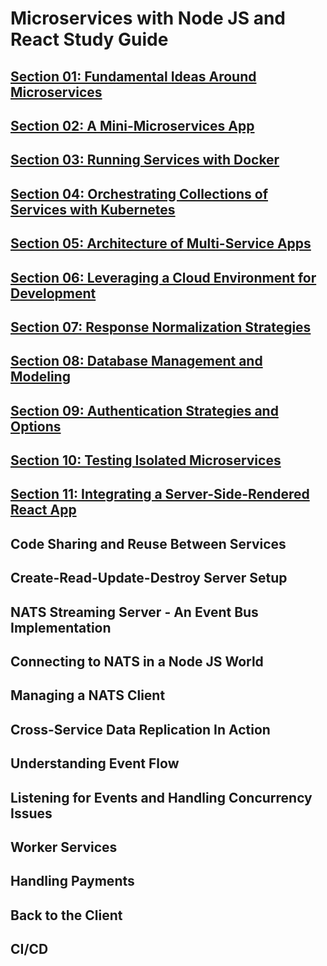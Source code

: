 # Microservices with Node JS and React Study Guide

## [**Section 01: Fundamental Ideas Around Microservices**](https://github.com/chesterheng/microservices-node-react/blob/master/section-01.md)

## [**Section 02: A Mini-Microservices App**](https://github.com/chesterheng/microservices-node-react/blob/master/section-02.md)

## [**Section 03: Running Services with Docker**](https://github.com/chesterheng/microservices-node-react/blob/master/section-03.md)

## [**Section 04: Orchestrating Collections of Services with Kubernetes**](https://github.com/chesterheng/microservices-node-react/blob/master/section-04.md)

## [**Section 05: Architecture of Multi-Service Apps**](https://github.com/chesterheng/microservices-node-react/blob/master/section-05.md)

## [**Section 06: Leveraging a Cloud Environment for Development**](https://github.com/chesterheng/microservices-node-react/blob/master/section-06.md)

## [**Section 07: Response Normalization Strategies**](https://github.com/chesterheng/microservices-node-react/blob/master/section-07.md)

## [**Section 08: Database Management and Modeling**](https://github.com/chesterheng/microservices-node-react/blob/master/section-08.md)

## [**Section 09: Authentication Strategies and Options**](https://github.com/chesterheng/microservices-node-react/blob/master/section-09.md)

## [**Section 10: Testing Isolated Microservices**](https://github.com/chesterheng/microservices-node-react/blob/master/section-10.md)

## [**Section 11: Integrating a Server-Side-Rendered React App**](https://github.com/chesterheng/microservices-node-react/blob/master/section-11.md)

## **Code Sharing and Reuse Between Services**

## **Create-Read-Update-Destroy Server Setup**

## **NATS Streaming Server - An Event Bus Implementation**

## **Connecting to NATS in a Node JS World**

## **Managing a NATS Client**

## **Cross-Service Data Replication In Action**

## **Understanding Event Flow**

## **Listening for Events and Handling Concurrency Issues**

## **Worker Services**

## **Handling Payments**

## **Back to the Client**

## **CI/CD**
